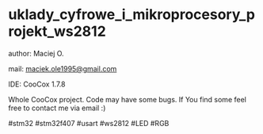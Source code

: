 # uklady_cyfrowe_i_mikroprocesory_projekt_ws2812

author: Maciej O. 

mail:   maciek.ole1995@gmail.com

IDE:    CooCox 1.7.8

Whole CooCox project.
Code may have some bugs. If You find some feel free to contact me via email :)

#stm32 #stm32f407 #usart #ws2812 #LED #RGB
